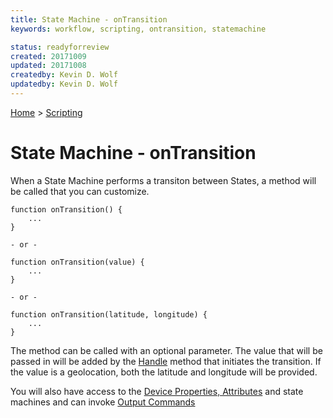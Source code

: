 ```yaml
---
title: State Machine - onTransition 
keywords: workflow, scripting, ontransition, statemachine

status: readyforreview
created: 20171009
updated: 20171008
createdby: Kevin D. Wolf
updatedby: Kevin D. Wolf
---
```

[Home](../Index.md) > [Scripting](Index.md)

# State Machine - onTransition

When a State Machine performs a transiton between States, a method will be called that you can customize.

```
function onTransition() {
    ...
}

- or -

function onTransition(value) {
    ...
}

- or -

function onTransition(latitude, longitude) {
    ...
}
```

The method can be called with an optional parameter.  The value that will be passed in will be added by the [Handle](StateMachineSendEvent.md) method that initiates 
the transition.  If the value is a geolocation, both the latitude and longitude will be provided.

You will also have access to the [Device Properties, Attributes](DeviceScriptingModel.md) and state machines and can invoke [Output Commands](https://github.com/LagoVista/docs/blob/master/Scripting/OutputCommandCreate.md) 
